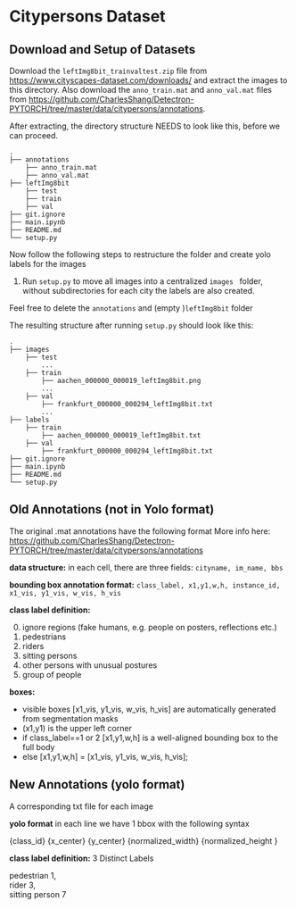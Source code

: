 # Citypersons Dataset

## Download and Setup of Datasets

Download the `leftImg8bit_trainvaltest.zip` file from https://www.cityscapes-dataset.com/downloads/ and extract the
images to this directory.
Also download the `anno_train.mat` and `anno_val.mat` files
from https://github.com/CharlesShang/Detectron-PYTORCH/tree/master/data/citypersons/annotations.

After extracting, the directory structure NEEDS to look like this, before we can proceed.

    .
    ├── annotations
        ├── anno_train.mat
        ├── anno_val.mat
    ├── leftImg8bit
        ├── test
        ├── train
        ├── val
    ├── git.ignore
    ├── main.ipynb
    ├── README.md
    └── setup.py

Now follow the following steps to restructure the folder and create yolo labels for the images

1. Run `setup.py` to move all images into a centralized `images ` folder, without subdirectories for each city the
   labels are also created.

Feel free to delete the `annotations` and (empty )`leftImg8bit` folder

The resulting structure after running `setup.py` should look like this:

    .
    ├── images
        ├── test
            ...
        ├── train
            ├── aachen_000000_000019_leftImg8bit.png
            ...
        ├── val
            ├── frankfurt_000000_000294_leftImg8bit.txt
            ...
    ├── labels
        ├── train
            ├── aachen_000000_000019_leftImg8bit.txt
        ├── val
            ├── frankfurt_000000_000294_leftImg8bit.txt
    ├── git.ignore
    ├── main.ipynb
    ├── README.md
    └── setup.py

## Old Annotations (not in Yolo format)

The original .mat annotations have the following format
More info here: https://github.com/CharlesShang/Detectron-PYTORCH/tree/master/data/citypersons/annotations

**data structure:** in each cell, there are three fields: `cityname, im_name, bbs`

**bounding box annotation format:** `class_label, x1,y1,w,h, instance_id, x1_vis, y1_vis, w_vis, h_vis`

**class label definition:**

0. ignore regions (fake humans, e.g. people on posters, reflections etc.)
1. pedestrians
2. riders
3. sitting persons
4. other persons with unusual postures
5. group of people

**boxes:**

- visible boxes [x1_vis, y1_vis, w_vis, h_vis] are automatically generated from segmentation masks
- (x1,y1) is the upper left corner
- if class_label==1 or 2
  [x1,y1,w,h] is a well-aligned bounding box to the full body
- else
  [x1,y1,w,h] = [x1_vis, y1_vis, w_vis, h_vis];

## New Annotations (yolo format)

A corresponding txt file for each image

**yolo format**
in each line we have 1 bbox with the following syntax

{class_id} {x_center} {y_center} {normalized_width} {normalized_height
}

**class label definition:**
3 Distinct Labels

pedestrian 1,\
rider 3, \
sitting person 7 


